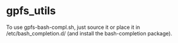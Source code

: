 # gpfs_utils

To use gpfs-bash-compl.sh, just source it or place it in /etc/bash_completion.d/ (and install the bash-completion package).
